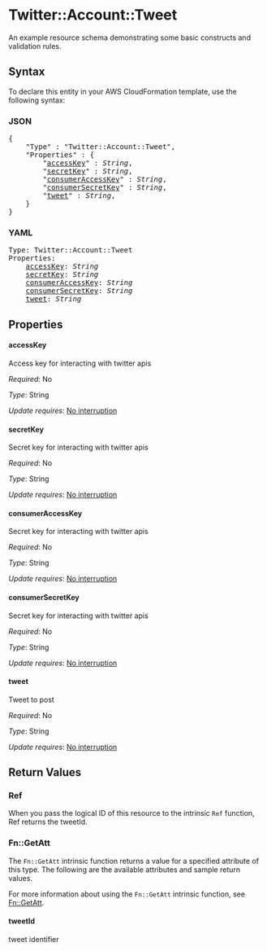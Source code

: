 # Twitter::Account::Tweet

An example resource schema demonstrating some basic constructs and validation rules.

## Syntax

To declare this entity in your AWS CloudFormation template, use the following syntax:

### JSON

<pre>
{
    "Type" : "Twitter::Account::Tweet",
    "Properties" : {
        "<a href="#accesskey" title="accessKey">accessKey</a>" : <i>String</i>,
        "<a href="#secretkey" title="secretKey">secretKey</a>" : <i>String</i>,
        "<a href="#consumeraccesskey" title="consumerAccessKey">consumerAccessKey</a>" : <i>String</i>,
        "<a href="#consumersecretkey" title="consumerSecretKey">consumerSecretKey</a>" : <i>String</i>,
        "<a href="#tweet" title="tweet">tweet</a>" : <i>String</i>,
    }
}
</pre>

### YAML

<pre>
Type: Twitter::Account::Tweet
Properties:
    <a href="#accesskey" title="accessKey">accessKey</a>: <i>String</i>
    <a href="#secretkey" title="secretKey">secretKey</a>: <i>String</i>
    <a href="#consumeraccesskey" title="consumerAccessKey">consumerAccessKey</a>: <i>String</i>
    <a href="#consumersecretkey" title="consumerSecretKey">consumerSecretKey</a>: <i>String</i>
    <a href="#tweet" title="tweet">tweet</a>: <i>String</i>
</pre>

## Properties

#### accessKey

Access key for interacting with twitter apis

_Required_: No

_Type_: String

_Update requires_: [No interruption](https://docs.aws.amazon.com/AWSCloudFormation/latest/UserGuide/using-cfn-updating-stacks-update-behaviors.html#update-no-interrupt)

#### secretKey

Secret key for interacting with twitter apis

_Required_: No

_Type_: String

_Update requires_: [No interruption](https://docs.aws.amazon.com/AWSCloudFormation/latest/UserGuide/using-cfn-updating-stacks-update-behaviors.html#update-no-interrupt)

#### consumerAccessKey

Secret key for interacting with twitter apis

_Required_: No

_Type_: String

_Update requires_: [No interruption](https://docs.aws.amazon.com/AWSCloudFormation/latest/UserGuide/using-cfn-updating-stacks-update-behaviors.html#update-no-interrupt)

#### consumerSecretKey

Secret key for interacting with twitter apis

_Required_: No

_Type_: String

_Update requires_: [No interruption](https://docs.aws.amazon.com/AWSCloudFormation/latest/UserGuide/using-cfn-updating-stacks-update-behaviors.html#update-no-interrupt)

#### tweet

Tweet to post

_Required_: No

_Type_: String

_Update requires_: [No interruption](https://docs.aws.amazon.com/AWSCloudFormation/latest/UserGuide/using-cfn-updating-stacks-update-behaviors.html#update-no-interrupt)

## Return Values

### Ref

When you pass the logical ID of this resource to the intrinsic `Ref` function, Ref returns the tweetId.

### Fn::GetAtt

The `Fn::GetAtt` intrinsic function returns a value for a specified attribute of this type. The following are the available attributes and sample return values.

For more information about using the `Fn::GetAtt` intrinsic function, see [Fn::GetAtt](https://docs.aws.amazon.com/AWSCloudFormation/latest/UserGuide/intrinsic-function-reference-getatt.html).

#### tweetId

tweet identifier

